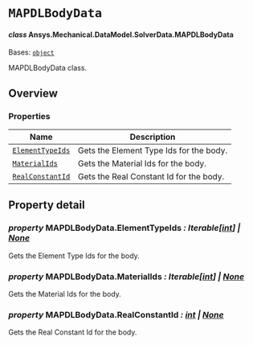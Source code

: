 # `MAPDLBodyData`

<a id="ansys.mechanical.stubs.v241.Ansys.Mechanical.DataModel.SolverData.MAPDLBodyData"></a>

#### *class* Ansys.Mechanical.DataModel.SolverData.MAPDLBodyData

Bases: [`object`](https://docs.python.org/3/library/functions.html#object)

MAPDLBodyData class.

<!-- !! processed by numpydoc !! -->

<a id="overview"></a>

## Overview

### Properties

| Name | Description |
|-----------------------------------------------------|-------------------------------------------|
| [`ElementTypeIds`](#MAPDLBodyData.ElementTypeIds)   | Gets the Element Type Ids for the body.   |
| [`MaterialIds`](#MAPDLBodyData.MaterialIds)         | Gets the Material Ids for the body.       |
| [`RealConstantId`](#MAPDLBodyData.RealConstantId)   | Gets the Real Constant Id for the body.   |

<a id="property-detail"></a>

## Property detail

<a id="MAPDLBodyData.ElementTypeIds"></a>

### *property* MAPDLBodyData.ElementTypeIds *: Iterable[[int](https://docs.python.org/3/library/functions.html#int)] | [None](https://docs.python.org/3/library/constants.html#None)*

Gets the Element Type Ids for the body.

<!-- !! processed by numpydoc !! -->

<a id="MAPDLBodyData.MaterialIds"></a>

### *property* MAPDLBodyData.MaterialIds *: Iterable[[int](https://docs.python.org/3/library/functions.html#int)] | [None](https://docs.python.org/3/library/constants.html#None)*

Gets the Material Ids for the body.

<!-- !! processed by numpydoc !! -->

<a id="MAPDLBodyData.RealConstantId"></a>

### *property* MAPDLBodyData.RealConstantId *: [int](https://docs.python.org/3/library/functions.html#int) | [None](https://docs.python.org/3/library/constants.html#None)*

Gets the Real Constant Id for the body.

<!-- !! processed by numpydoc !! -->

